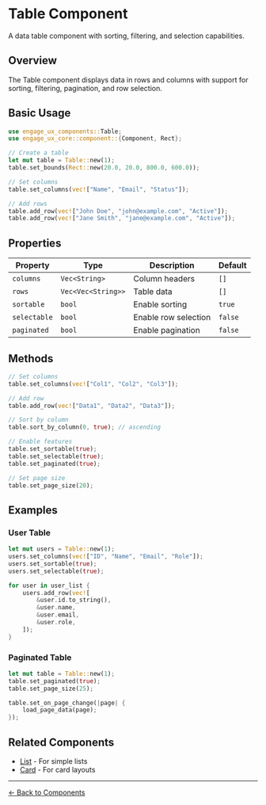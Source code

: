 # Table Component

A data table component with sorting, filtering, and selection capabilities.

## Overview

The Table component displays data in rows and columns with support for sorting, filtering, pagination, and row selection.

## Basic Usage

```rust
use engage_ux_components::Table;
use engage_ux_core::component::{Component, Rect};

// Create a table
let mut table = Table::new(1);
table.set_bounds(Rect::new(20.0, 20.0, 800.0, 600.0));

// Set columns
table.set_columns(vec!["Name", "Email", "Status"]);

// Add rows
table.add_row(vec!["John Doe", "john@example.com", "Active"]);
table.add_row(vec!["Jane Smith", "jane@example.com", "Active"]);
```

## Properties

| Property | Type | Description | Default |
|----------|------|-------------|---------|
| `columns` | `Vec<String>` | Column headers | `[]` |
| `rows` | `Vec<Vec<String>>` | Table data | `[]` |
| `sortable` | `bool` | Enable sorting | `true` |
| `selectable` | `bool` | Enable row selection | `false` |
| `paginated` | `bool` | Enable pagination | `false` |

## Methods

```rust
// Set columns
table.set_columns(vec!["Col1", "Col2", "Col3"]);

// Add row
table.add_row(vec!["Data1", "Data2", "Data3"]);

// Sort by column
table.sort_by_column(0, true); // ascending

// Enable features
table.set_sortable(true);
table.set_selectable(true);
table.set_paginated(true);

// Set page size
table.set_page_size(20);
```

## Examples

### User Table

```rust
let mut users = Table::new(1);
users.set_columns(vec!["ID", "Name", "Email", "Role"]);
users.set_sortable(true);
users.set_selectable(true);

for user in user_list {
    users.add_row(vec![
        &user.id.to_string(),
        &user.name,
        &user.email,
        &user.role,
    ]);
}
```

### Paginated Table

```rust
let mut table = Table::new(1);
table.set_paginated(true);
table.set_page_size(25);

table.set_on_page_change(|page| {
    load_page_data(page);
});
```

## Related Components

- [List](list.md) - For simple lists
- [Card](card.md) - For card layouts

---

[← Back to Components](index.md)
